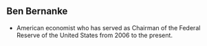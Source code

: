 Ben Bernanke
------------

* American economist who has served as Chairman of the Federal Reserve of the United States from 2006 to the present.
